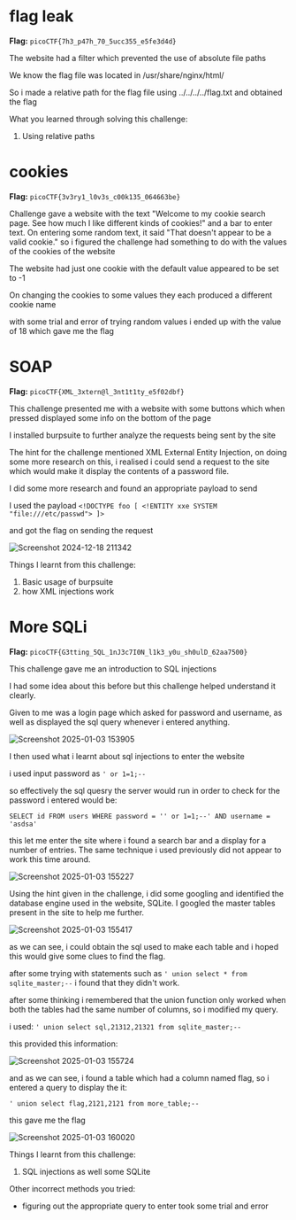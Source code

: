 # flag leak

**Flag:** `picoCTF{7h3_p47h_70_5ucc355_e5fe3d4d}`

The website had a filter which prevented the use of absolute file paths

We know the flag file was located in /usr/share/nginx/html/

So i made a relative path for the flag file using ../../../../flag.txt and obtained the flag

What you learned through solving this challenge:

1. Using relative paths

# cookies

**Flag:** `picoCTF{3v3ry1_l0v3s_c00k135_064663be}`

Challenge gave a website with the text "Welcome to my cookie search page. See how much I like different kinds of cookies!" and a bar to enter text. On entering some random text, it said "That doesn't appear to be a valid cookie." so i figured the challenge had something to do with the values of the cookies of the website

The website had just one cookie with the default value appeared to be set to -1

On changing the cookies to some values they each produced a different cookie name

with some trial and error of trying random values i ended up with the value of 18 which gave me the flag

# SOAP

**Flag:** `picoCTF{XML_3xtern@l_3nt1t1ty_e5f02dbf}`

This challenge presented me with a website with some buttons which when pressed displayed some info on the bottom of the page

I installed burpsuite to further analyze the requests being sent by the site

The hint for the challenge mentioned XML External Entity Injection, on doing some more research on this, i realised i could send a request to the site which would make it display the contents of a password file.

I did some more research and found an appropriate payload to send

I used the payload `<!DOCTYPE foo [ <!ENTITY xxe SYSTEM "file:///etc/passwd"> ]>`

and got the flag on sending the request

![Screenshot 2024-12-18 211342](https://github.com/user-attachments/assets/97044e26-5a96-4801-a1b9-55cc479ecae8)


Things I learnt from this challenge: 

1. Basic usage of burpsuite
2. how XML injections work

# More SQLi

**Flag:** `picoCTF{G3tting_5QL_1nJ3c7I0N_l1k3_y0u_sh0ulD_62aa7500}`

This challenge gave me an introduction to SQL injections

I had some idea about this before but this challenge helped understand it clearly.

Given to me was a login page which asked for password and username, as well as displayed the sql query whenever i entered anything.


![Screenshot 2025-01-03 153905](https://github.com/user-attachments/assets/10be4c36-a3b3-426d-94f3-9e8f87f9ddfc)

I then used what i learnt about sql injections to enter the website

i used input password as `' or 1=1;--`

so effectively the sql quesry the server would run in order to check for the password i entered would be:

`SELECT id FROM users WHERE password = '' or 1=1;--' AND username = 'asdsa'`

this let me enter the site where i found a search bar and a display for a number of entries. The same technique i used previously did not appear to work this time around.

![Screenshot 2025-01-03 155227](https://github.com/user-attachments/assets/0f807a1e-a872-4791-8773-b1c4e7fda44f)

Using the hint given in the challenge, i did some googling and identified the database engine used in the website, SQLite. I googled the master tables present in the site to help me further.

![Screenshot 2025-01-03 155417](https://github.com/user-attachments/assets/8e41f36c-21da-4bae-b93d-2db1fad0002a)

as we can see, i could obtain the sql used to make each table and i hoped this would give some clues to find the flag.

after some trying with statements such as `' union select * from sqlite_master;--` i found that they didn't work.

after some thinking i remembered that the union function only worked when both the tables had the same number of columns, so i modified my query.

i used: `' union select sql,21312,21321 from sqlite_master;--`

this provided this information:  

![Screenshot 2025-01-03 155724](https://github.com/user-attachments/assets/f8eab20b-60b8-4a66-a36a-bcccdf1c969b)


and as we can see, i found a table which had a column named flag, so i entered a query to display the it:

`' union select flag,2121,2121 from more_table;--`

this gave me the flag 

![Screenshot 2025-01-03 160020](https://github.com/user-attachments/assets/d298e306-1b7a-4de2-bd2b-ca80c1f81c17)


Things I learnt from this challenge: 

1. SQL injections as well some SQLite

Other incorrect methods you tried:

- figuring out the appropriate query to enter took some trial and error

  









